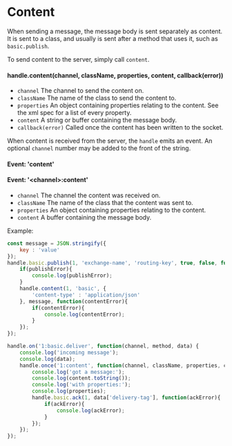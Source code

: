 # Content

When sending a message, the message body is sent separately as content. It is sent to a class, and usually is sent after a method that uses it, such as
`basic.publish`.

To send content to the server, simply call `content`.

#### handle.content(channel, className, properties, content, callback(error))

- `channel` The channel to send the content on.
- `className` The name of the class to send the content to.
- `properties` An object containing properties relating to the content. See the xml spec for a list of every property. 
- `content`	A string or buffer containing the message body.
- `callback(error)` Called once the content has been written to the socket.

When content is received from the server, the `handle` emits an event.  An optional `channel` number may be added to the front of the string.

#### Event: 'content'
#### Event: '\<channel\>:content'

- `channel` The channel the content was received on.
- `className` The name of the class that the content was sent to.
- `properties` An object containing properties relating to the content.
- `content` A buffer containing the message body.

Example:

```javascript
const message = JSON.stringify({
	key : 'value'
});
handle.basic.publish(1, 'exchange-name', 'routing-key', true, false, function(publishError) {
	if(publishError){
		console.log(publishError);
	}
	handle.content(1, 'basic', {
		'content-type' : 'application/json'
	}, message, function(contentError){
		if(contentError){
			console.log(contentError);
		}
	});
});
```

```javascript
handle.on('1:basic.deliver', function(channel, method, data) {
	console.log('incoming message');
	console.log(data);
	handle.once('1:content', function(channel, className, properties, content) {
		console.log('got a message:');
		console.log(content.toString());
		console.log('with properties:');
		console.log(properties);
		handle.basic.ack(1, data['delivery-tag'], function(ackError){
			if(ackError){
				console.log(ackError);
			}
		});
	});
});
```
